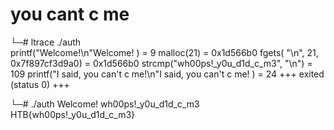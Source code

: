 # you cant c me
└─# ltrace ./auth     
printf("Welcome!\n"Welcome!
)                                                                                                                              = 9
malloc(21)                                                                                                                                        = 0x1d566b0
fgets( 
"\n", 21, 0x7f897cf3d9a0)                                                                                                                   = 0x1d566b0
strcmp("wh00ps!_y0u_d1d_c_m3", "\n")                                                                                                              = 109
printf("I said, you can't c me!\n"I said, you can't c me!
)                                                                                                               = 24
+++ exited (status 0) +++

└─# ./auth
Welcome!
wh00ps!_y0u_d1d_c_m3
HTB{wh00ps!_y0u_d1d_c_m3}
